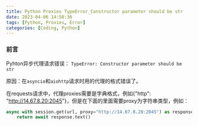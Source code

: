 ```yaml
---
title: Python Proxies TypeError_Constructor parameter should be str
date: 2023-04-06 14:58:36
tags: [Python, Proxies, Error]
categories: [Coding, Python]
---
```


### 前言

Pyhton异步代理请求错误：
`TypeError: Constructor parameter should be str`

原因：在`asyncio`和`aiohttp`请求时用的代理的格式错误了。

在requests请求中，代理proxies需要是字典格式，例如{"http": "<http://14.67.8.20:2045>"}，但是在下面的里面需要proxy为字符串类型，例如：

```python
async with session.get(url, proxy="http://14.67.8.20:2045") as response:  
    return await response.text()
```
